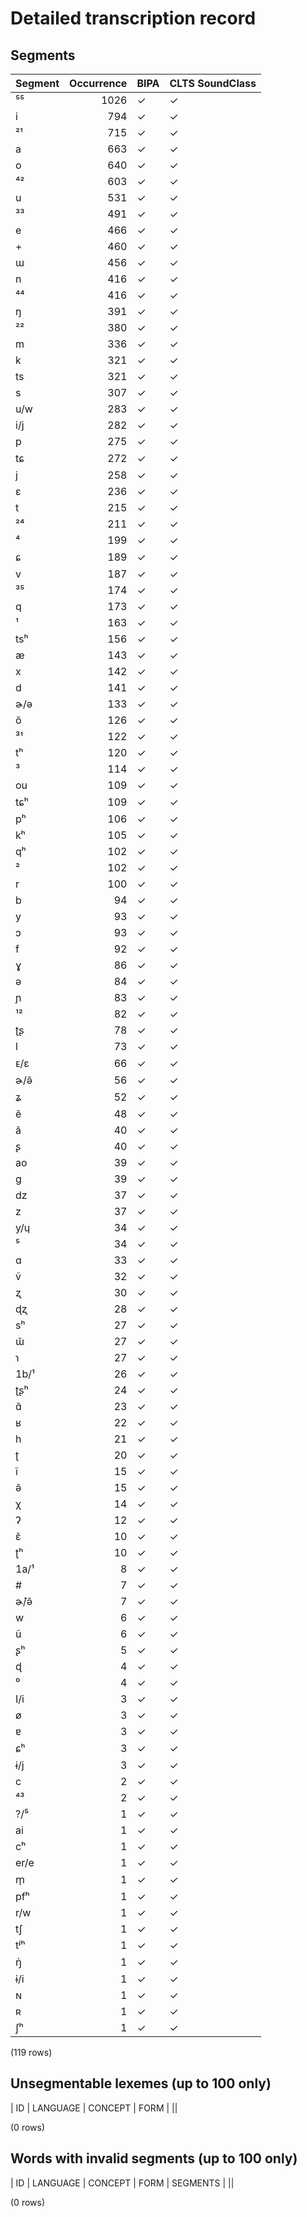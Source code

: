 
# Detailed transcription record

## Segments

| Segment | Occurrence | BIPA | CLTS SoundClass |
|:----------|-------------:|:-------|:------------------|
| ⁵⁵ | 1026 | ✓ | ✓ |
| i | 794 | ✓ | ✓ |
| ²¹ | 715 | ✓ | ✓ |
| a | 663 | ✓ | ✓ |
| o | 640 | ✓ | ✓ |
| ⁴² | 603 | ✓ | ✓ |
| u | 531 | ✓ | ✓ |
| ³³ | 491 | ✓ | ✓ |
| e | 466 | ✓ | ✓ |
| + | 460 | ✓ | ✓ |
| ɯ | 456 | ✓ | ✓ |
| n | 416 | ✓ | ✓ |
| ⁴⁴ | 416 | ✓ | ✓ |
| ŋ | 391 | ✓ | ✓ |
| ²² | 380 | ✓ | ✓ |
| m | 336 | ✓ | ✓ |
| k | 321 | ✓ | ✓ |
| ts | 321 | ✓ | ✓ |
| s | 307 | ✓ | ✓ |
| u/w | 283 | ✓ | ✓ |
| i/j | 282 | ✓ | ✓ |
| p | 275 | ✓ | ✓ |
| tɕ | 272 | ✓ | ✓ |
| j | 258 | ✓ | ✓ |
| ɛ | 236 | ✓ | ✓ |
| t | 215 | ✓ | ✓ |
| ²⁴ | 211 | ✓ | ✓ |
| ⁴ | 199 | ✓ | ✓ |
| ɕ | 189 | ✓ | ✓ |
| v | 187 | ✓ | ✓ |
| ³⁵ | 174 | ✓ | ✓ |
| q | 173 | ✓ | ✓ |
| ¹ | 163 | ✓ | ✓ |
| tsʰ | 156 | ✓ | ✓ |
| æ | 143 | ✓ | ✓ |
| x | 142 | ✓ | ✓ |
| d | 141 | ✓ | ✓ |
| ɚ/ə | 133 | ✓ | ✓ |
| õ | 126 | ✓ | ✓ |
| ³¹ | 122 | ✓ | ✓ |
| tʰ | 120 | ✓ | ✓ |
| ³ | 114 | ✓ | ✓ |
| ou | 109 | ✓ | ✓ |
| tɕʰ | 109 | ✓ | ✓ |
| pʰ | 106 | ✓ | ✓ |
| kʰ | 105 | ✓ | ✓ |
| qʰ | 102 | ✓ | ✓ |
| ² | 102 | ✓ | ✓ |
| r | 100 | ✓ | ✓ |
| b | 94 | ✓ | ✓ |
| y | 93 | ✓ | ✓ |
| ɔ | 93 | ✓ | ✓ |
| f | 92 | ✓ | ✓ |
| ɣ | 86 | ✓ | ✓ |
| ə | 84 | ✓ | ✓ |
| ɲ | 83 | ✓ | ✓ |
| ¹² | 82 | ✓ | ✓ |
| ʈʂ | 78 | ✓ | ✓ |
| l | 73 | ✓ | ✓ |
| ᴇ/ɛ | 66 | ✓ | ✓ |
| ɚ/ə̃ | 56 | ✓ | ✓ |
| ʑ | 52 | ✓ | ✓ |
| ẽ | 48 | ✓ | ✓ |
| ã | 40 | ✓ | ✓ |
| ʂ | 40 | ✓ | ✓ |
| ao | 39 | ✓ | ✓ |
| g | 39 | ✓ | ✓ |
| dz | 37 | ✓ | ✓ |
| z | 37 | ✓ | ✓ |
| y/ɥ | 34 | ✓ | ✓ |
| ⁵ | 34 | ✓ | ✓ |
| ɑ | 33 | ✓ | ✓ |
| ṽ | 32 | ✓ | ✓ |
| ʐ | 30 | ✓ | ✓ |
| ɖʐ | 28 | ✓ | ✓ |
| sʰ | 27 | ✓ | ✓ |
| ɯ̃ | 27 | ✓ | ✓ |
| ɿ | 27 | ✓ | ✓ |
| 1b/¹ | 26 | ✓ | ✓ |
| ʈʂʰ | 24 | ✓ | ✓ |
| ɑ̃ | 23 | ✓ | ✓ |
| ʁ | 22 | ✓ | ✓ |
| h | 21 | ✓ | ✓ |
| ʈ | 20 | ✓ | ✓ |
| ĩ | 15 | ✓ | ✓ |
| ə̃ | 15 | ✓ | ✓ |
| χ | 14 | ✓ | ✓ |
| ʔ | 12 | ✓ | ✓ |
| ɛ̃ | 10 | ✓ | ✓ |
| ʈʰ | 10 | ✓ | ✓ |
| 1a/¹ | 8 | ✓ | ✓ |
| # | 7 | ✓ | ✓ |
| ɚ̃/ə̃ | 7 | ✓ | ✓ |
| w | 6 | ✓ | ✓ |
| ũ | 6 | ✓ | ✓ |
| ʂʰ | 5 | ✓ | ✓ |
| ɖ | 4 | ✓ | ✓ |
| ⁰ | 4 | ✓ | ✓ |
| I/i | 3 | ✓ | ✓ |
| ø | 3 | ✓ | ✓ |
| ɐ | 3 | ✓ | ✓ |
| ɕʰ | 3 | ✓ | ✓ |
| ɨ/j | 3 | ✓ | ✓ |
| c | 2 | ✓ | ✓ |
| ⁴³ | 2 | ✓ | ✓ |
| ?/⁵ | 1 | ✓ | ✓ |
| ai | 1 | ✓ | ✓ |
| cʰ | 1 | ✓ | ✓ |
| er/e | 1 | ✓ | ✓ |
| m̩ | 1 | ✓ | ✓ |
| pfʰ | 1 | ✓ | ✓ |
| r/w | 1 | ✓ | ✓ |
| tʃ | 1 | ✓ | ✓ |
| tʲʰ | 1 | ✓ | ✓ |
| ŋ̍ | 1 | ✓ | ✓ |
| ɨ/i | 1 | ✓ | ✓ |
| ɴ | 1 | ✓ | ✓ |
| ʀ | 1 | ✓ | ✓ |
| ʃʰ | 1 | ✓ | ✓ |

(119 rows)



## Unsegmentable lexemes (up to 100 only)

| ID | LANGUAGE | CONCEPT | FORM |
||

(0 rows)



## Words with invalid segments (up to 100 only)

| ID | LANGUAGE | CONCEPT | FORM | SEGMENTS |
||

(0 rows)


